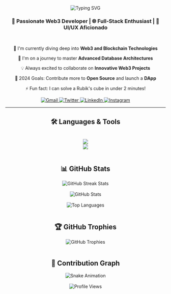 <div align="center">
  <img src="https://readme-typing-svg.demolab.com?font=Fira+Code&size=32&duration=2800&pause=2000&color=A9FEF7&center=true&vCenter=true&width=940&lines=Hey%2C+I'm+Deep+Ghosh+%F0%9F%91%8B;Welcome+to+my+Digital+Playground!" alt="Typing SVG" />
</div>

<h3 align="center">🚀 Passionate Web3 Developer | 🌐 Full-Stack Enthusiast | 🎨 UI/UX Aficionado</h3>

<br/>

<div align="center">
  
  🔭 I'm currently diving deep into **Web3 and Blockchain Technologies**
  
  🌱 I'm on a journey to master **Advanced Database Architectures**
  
  💡 Always excited to collaborate on **Innovative Web3 Projects**
  
  🎯 2024 Goals: Contribute more to **Open Source** and launch a **DApp**
  
  ⚡ Fun fact: I can solve a Rubik's cube in under 2 minutes!
  
</div>

<div align="center">
  <a href="mailto:deepghosh821@gmail.com">
    <img src="https://img.shields.io/badge/Gmail-D14836?style=for-the-badge&logo=gmail&logoColor=white" alt="Gmail" />
  </a>
  <a href="https://twitter.com/deep_ghosh_">
    <img src="https://img.shields.io/badge/Twitter-1DA1F2?style=for-the-badge&logo=twitter&logoColor=white" alt="Twitter" />
  </a>
  <a href="https://linkedin.com/in/deep-ghosh-a22991292">
    <img src="https://img.shields.io/badge/LinkedIn-0077B5?style=for-the-badge&logo=linkedin&logoColor=white" alt="LinkedIn" />
  </a>
  <a href="https://instagram.com/dj_deep__j">
    <img src="https://img.shields.io/badge/Instagram-E4405F?style=for-the-badge&logo=instagram&logoColor=white" alt="Instagram" />
  </a>
</div>

<hr/>

<h2 align="center">🛠️ Languages & Tools</h2>
<br/>
<div align="center">
  <img src="https://skillicons.dev/icons?i=react,nodejs,express,mongodb,js,html,css,cpp,c,git,figma" />
  <br/>
  <img src="https://skillicons.dev/icons?i=typescript,nextjs,tailwind,postgres,redux,firebase,vercel" />
</div>

<br/>

<h2 align="center">📊 GitHub Stats</h2>

<div align="center">
  <img src="https://github-readme-streak-stats.herokuapp.com/?user=deep-ghosh&theme=tokyonight&hide_border=true" alt="GitHub Streak Stats" />
</div>

<br/>

<div align="center">
  <img src="https://github-readme-stats.vercel.app/api?username=deep-ghosh&show_icons=true&theme=tokyonight&hide_border=true&count_private=true" alt="GitHub Stats" />
</div>

<br/>

<div align="center">
  <img src="https://github-readme-stats.vercel.app/api/top-langs/?username=deep-ghosh&layout=compact&theme=tokyonight&hide_border=true" alt="Top Languages" />
</div>

<br/>

<h2 align="center">🏆 GitHub Trophies</h2>
<div align="center">
  <img src="https://github-profile-trophy.vercel.app/?username=deep-ghosh&theme=tokyonight&no-frame=true&no-bg=true&margin-w=4" alt="GitHub Trophies" />
</div>

<br/>

<h2 align="center">🐍 Contribution Graph</h2>
<div align="center">
  <img src="https://github.com/deep-ghosh/deep-ghosh/blob/output/github-contribution-grid-snake-dark.svg" alt="Snake Animation" />
</div>

<br/>

<div align="center">
  <img src="https://komarev.com/ghpvc/?username=deep-ghosh&label=Profile%20Views&color=blueviolet&style=flat" alt="Profile Views" />
</div>


